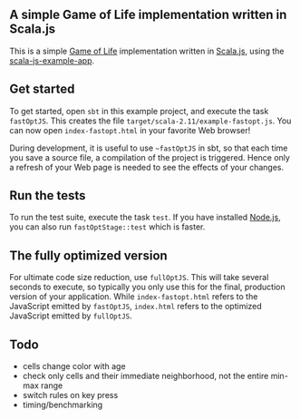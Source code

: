 ## A simple Game of Life implementation written in Scala.js



This is a simple [Game of Life]() implementation written in
[Scala.js](https://www.scala-js.org/), using the [scala-js-example-app](https://github.com/sjrd/scala-js-example-app).

## Get started

To get started, open `sbt` in this example project, and execute the task
`fastOptJS`. This creates the file `target/scala-2.11/example-fastopt.js`.
You can now open `index-fastopt.html` in your favorite Web browser!

During development, it is useful to use `~fastOptJS` in sbt, so that each
time you save a source file, a compilation of the project is triggered.
Hence only a refresh of your Web page is needed to see the effects of your
changes.

## Run the tests

To run the test suite, execute the task `test`. If you have installed
[Node.js](http://nodejs.org/), you can also run `fastOptStage::test` which is
faster.

## The fully optimized version

For ultimate code size reduction, use `fullOptJS`. This will take several
seconds to execute, so typically you only use this for the final, production
version of your application. While `index-fastopt.html` refers to the
JavaScript emitted by `fastOptJS`, `index.html` refers to the optimized
JavaScript emitted by `fullOptJS`.

## Todo

* cells change color with age
* check only cells and their immediate neighborhood, not the entire min-max range
* switch rules on key press
* timing/benchmarking
